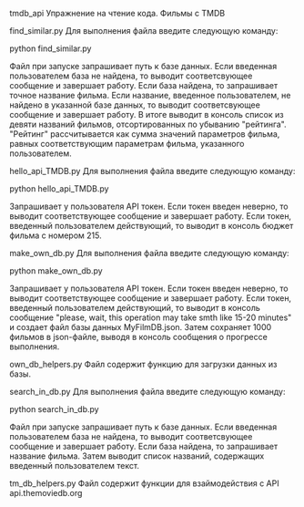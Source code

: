 tmdb_api
Упражнение на чтение кода. Фильмы с TMDB

find_similar.py
Для выполнения файла введите следующую команду:

python find_similar.py

Файл при запуске запрашивает путь к базе данных. Если введенная пользователем база не найдена, то выводит соответсвующее сообщение и завершает работу. Если база найдена, то запрашивает точное название фильма. Если название, введенное пользователем, не найдено в указанной базе данных, то выводит соответсвующее сообщение и завершает работу. В итоге выводит в консоль список из девяти названий фильмов, отсортированных по убыванию "рейтинга". "Рейтинг" рассчитывается как сумма значений параметров фильма, равных соответствующим параметрам фильма, указанного пользователем.

hello_api_TMDB.py
Для выполнения файла введите следующую команду:

python hello_api_TMDB.py

Запрашивает у пользователя API токен. Если токен введен неверно, то выводит соответствующее сообщение и завершает работу. Если токен, введенный пользователем действующий, то выводит в консоль бюджет фильма с номером 215.

make_own_db.py
Для выполнения файла введите следующую команду:

python make_own_db.py

Запрашивает у пользователя API токен. Если токен введен неверно, то выводит соответствующее сообщение и завершает работу. Если токен, введенный пользователем действующий, то выводит в консоль сообщение "please, wait, this operation may take smth like 15-20 minutes" и создает файл базы данных MyFilmDB.json. Затем сохраняет 1000 фильмов в json-файле, выводя в консоль сообщения о прогрессе выполнения.

own_db_helpers.py
Файл содержит функцию для загрузки данных из базы.

search_in_db.py
Для выполнения файла введите следующую команду:

python search_in_db.py

Файл при запуске запрашивает путь к базе данных. Если введенная пользователем база не найдена, то выводит соответсвующее сообщение и завершает работу. Если база найдена, то запрашивает название фильма. Затем выводит список названий, содержащих введенный пользователем текст.

tm_db_helpers.py
Файл содержит функции для взаймодействия с API api.themoviedb.org
